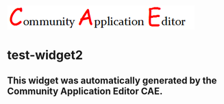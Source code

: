 ![CAE](https://github.com/cae-test/application-test-application1/blob/gh-pages/frontendComponent-test-widget2/img/logo.png)  

test-widget2
===================


This widget was automatically generated by the Community Application Editor CAE.  
---------------

